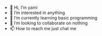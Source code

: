 - 👋 Hi, I’m yami
- 👀 I’m interested in anything 
- 🌱 I’m currently learning basic programming
- 💞️ I’m looking to collaborate on nothing 
- 📫 How to reach me just chat me

<!---
yami is a ✨ special ✨ repository because its `README.md` (this file) appears on your GitHub profile.
You can click the Preview link to take a look at your changes.
--->
